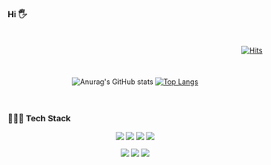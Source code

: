 ### Hi 🖐
<br>
<div align = right>

[![Hits](https://hits.seeyoufarm.com/api/count/incr/badge.svg?url=https%3A%2F%2Fgithub.com%2Fgjbae1212%2Fhit-counter&count_bg=%23353333&title_bg=%23F3A6F9&icon=github.svg&icon_color=%23FFFFFF&title=hits+%28%EB%B0%A9%EB%AC%B8%EC%9E%90+%EC%88%98%29&edge_flat=false)](https://hits.seeyoufarm.com)
  
</div>
<br>
<div align=center>

![Anurag's GitHub stats](https://github-readme-stats.vercel.app/api?username=JoonPyo-Hong&show_icons=true&theme=radical&count_private=true&show_icons=true&hide=stars&line_height=24)
[![Top Langs](https://github-readme-stats.vercel.app/api/top-langs/?username=JoonPyo-Hong&layout=compact&theme=radical)](https://github.com/anuraghazra/github-readme-stats)
</div>
<br>

### 👩🏻‍💻 Tech Stack 


<p align="center">
    <img src="https://img.shields.io/badge/Java-007396?style=flat-square&logo=Java&logoColor=white"/>
    <img src="https://img.shields.io/badge/Javascript-ffb13b?style=flat-square&logo=javascript&logoColor=white"/>
<!--     <img src="https://img.shields.io/badge/C-A8B9CC?style=flat-square&logo=C&logoColor=white"/> -->
    <img src="https://img.shields.io/badge/HTML-E34F26?style=flat-square&logo=html5&logoColor=white"/>
    <img src="https://img.shields.io/badge/CSS-1572B6?style=flat-square&logo=css3&logoColor=white"/>
</p>
<p align="center">
    <img src="https://img.shields.io/badge/Spring-6DB33F?style=flat-square&logo=Spring&logoColor=white"/>
  <img src="https://img.shields.io/badge/JSP-007396?style=flat-square&logo=java&logoColor=white"/>
    <img src="https://img.shields.io/badge/OracleDB-F80000?style=flat-square&logo=oracle&logoColor=white"/>
</p>
  


